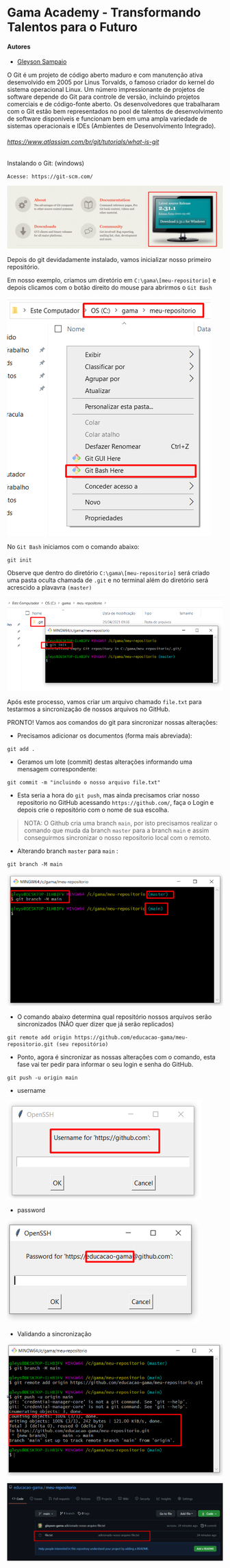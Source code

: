 # Gama Academy - Transformando Talentos para o Futuro

#### Autores
- [Gleyson Sampaio](https://github.com/gleyson-gama)

O Git é um projeto de código aberto maduro e com manutenção ativa desenvolvido em 2005 por Linus Torvalds, o famoso criador do kernel do sistema operacional Linux. Um número impressionante de projetos de software depende do Git para controle de versão, incluindo projetos comerciais e de código-fonte aberto. Os desenvolvedores que trabalharam com o Git estão bem representados no pool de talentos de desenvolvimento de software disponíveis e funcionam bem em uma ampla variedade de sistemas operacionais e IDEs (Ambientes de Desenvolvimento Integrado).

###### https://www.atlassian.com/br/git/tutorials/what-is-git

Instalando o Git: (windows)

```
Acesse: https://git-scm.com/
```

![](https://github.com/educacao-gama/tutoriais/blob/main/git-github/git-download.png)


Depois do git devidadamente instalado, vamos inicializar nosso primeiro repositório.

Em nosso exemplo, criamos um diretório em `C:\gama\[meu-repositorio]` e depois clicamos com o botão direito do mouse para abrirmos o `Git Bash`

![](https://github.com/educacao-gama/tutoriais/blob/main/git-github/git-bash.png)

No `Git Bash` iniciamos com o comando abaixo:

```
git init
```

Observe que dentro do diretório `C:\gama\[meu-repositorio]` será criado uma pasta oculta chamada de `.git` e no terminal além do diretório será acrescido a plavavra `(master)`

![](https://github.com/educacao-gama/tutoriais/blob/main/git-github/git-init.png)

Após este processo, vamos criar um arquivo chamado `file.txt` para testarmos a sincronização de nossos arquivos no GitHub.

PRONTO! Vamos aos comandos do git para sincronizar nossas alterações:

* Precisamos adicionar os documentos (forma mais abreviada):
```
git add .
```

* Geramos um lote (commit)  destas alterações informando uma mensagem correspondente:
```
git commit -m "incluindo o nosso arquivo file.txt"
```

* Esta seria a hora do `git push`, mas ainda precisamos criar nosso repositorio no GitHub acessando `https://github.com/`, faça o Login e depois crie o repositório com o nome de sua escolha.

> NOTA: O Github cria uma branch `main`, por isto precisamos realizar o comando que muda da branch `master` para a branch `main` e assim conseguirmos sincronizar o nosso reposítorio local com o remoto.

* Alterando branch `master` para `main` :
```
git branch -M main
```

![](https://github.com/educacao-gama/tutoriais/blob/main/git-github/branch-main.png)

* O comando abaixo determina qual repositório nossos arquivos serão sincronizados (NÃO quer dizer que já serão replicados)
```
git remote add origin https://github.com/educacao-gama/meu-repositorio.git (seu repositório)
```

* Ponto, agora é sincronizar as nossas alterações com o comando, esta fase vai ter pedir para informar o seu login e senha do GitHub.
```
git push -u origin main
```
* username

![](https://github.com/educacao-gama/tutoriais/blob/main/git-github/username.png)

* password

![](https://github.com/educacao-gama/tutoriais/blob/main/git-github/password.png)

* Validando a sincronização

![](https://github.com/educacao-gama/tutoriais/blob/main/git-github/push.png)


![](https://github.com/educacao-gama/tutoriais/blob/main/git-github/push-ok.png)




